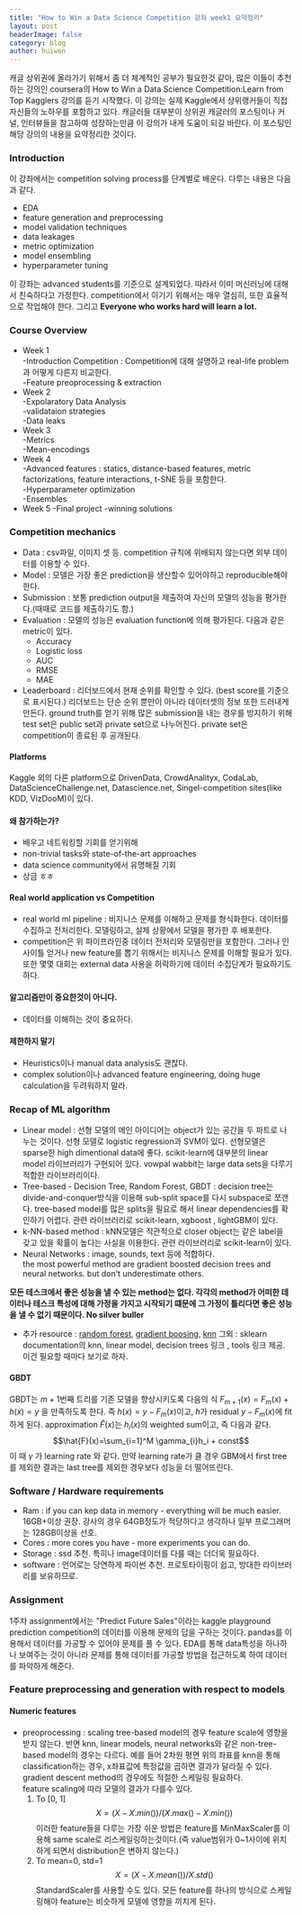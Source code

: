 ```yaml
---
title: "How to Win a Data Science Competition 강좌 week1 요약정리"
layout: post
headerImage: false
category: blog
author: huiwon
---
```

캐글 상위권에 올라가기 위해서 좀 더 체계적인 공부가 필요한것 같아, 많은 이들이 추천하는 강의인 coursera의 How to Win a Data Science Competition:Learn from Top Kagglers 강의를 듣기 시작했다. 이 강의는 실제 Kaggle에서 상위랭커들이 직접 자신들의 노하우를 포함하고 있다. 캐글러들 대부분이 상위권 캐글러의 포스팅이나 커널, 인터뷰들을 참고하여 성장하는만큼 이 강의가 내게 도움이 되길 바란다. 이 포스팅인 해당 강의의 내용을 요약정리한 것이다.  

### Introduction
이 강좌에서는 competition solving process를 단계별로 배운다. 다루는 내용은 다음과 같다.
+ EDA
+ feature generation and preprocessing
+ model validation techniques
+ data leakages
+ metric optimization
+ model ensembling
+ hyperparameter tuning  

이 강좌는 advanced students를 기준으로 설계되었다. 따라서 이미 머신러닝에 대해서 친숙하다고 가정한다. competition에서 이기기 위해서는 매우 열심히, 또한 효율적으로 작업해야 한다. 그리고 **Everyone who works hard will learn a lot.**

### Course Overview
+ Week 1  
-Introduction Competition : Competition에 대해 설명하고 real-life problem과 어떻게 다른지 비교한다.  
-Feature preoprocessing & extraction  
+ Week 2  
-Expolaratory Data Analysis  
-validataion strategies  
-Data leaks  
+ Week 3  
-Metrics  
-Mean-encodings  
+ Week 4  
-Advanced features : statics, distance-based features, metric factorizations, feature interactions, t-SNE 등을 포함한다.  
-Hyperparameter optimization  
-Ensembles  
+ Week 5
-Final project
-winning solutions

### Competition mechanics
+ Data : csv파일, 이미지 셋 등. competition 규칙에 위배되지 않는다면 외부 데이터를 이용할 수 있다.  
+ Model : 모델은 가장 좋은 prediction을 생산할수 있어야하고 reproducible해야한다.
+ Submission : 보통 prediction output을 제출하여 자신의 모델의 성능을 평가한다.(때때로 코드를 제출하기도 함.)  
+ Evaluation : 모델의 성능은 evaluation function에 의해 평가된다. 다음과 같은 metric이 있다.
  + Accuracy
  + Logistic loss
  + AUC
  + RMSE
  + MAE
+ Leaderboard : 리더보드에서 현재 순위를 확인할 수 있다. (best score를 기준으로 표시된다.) 리더보드는 단순 순위 뿐만이 아니라 데이터셋의 정보 또한 드러내게 만든다. ground truth를 얻기 위해 많은 submission을 내는 경우를 방지하기 위해 test set은 public set과 private set으로 나누어진다. private set은 competition이 종료된 후 공개된다.
#### Platforms
Kaggle 외의 다른 platform으로 DrivenData, CrowdAnalityx, CodaLab, DataScienceChallenge.net, Datascience.net, Singel-competition sites(like KDD, VizDooM)이 있다.
#### 왜 참가하는가?
+ 배우고 네트워킹할 기회를 얻기위해
+ non-trivial tasks와 state-of-the-art approaches
+ data science community에서 유명해질 기회
+ 상금 ㅎㅎ
#### Real world application  vs Competition
+ real world ml pipeline : 비지니스 문제를 이해하고 문제를 형식화한다. 데이터를 수집하고 전처리한다. 모델링하고, 실제 상황에서 모델을 평가한 후 배포한다.
+ competition은 위 파이프라인중 데이터 전처리와 모델링만을 포함한다. 그러나 인사이틀 얻거나 new feature를 뽑기 위해서는 비지니스 문제를 이해할 필요가 있다. 또한 몇몇 대회는 external data 사용을 허락하기에 데이터 수집단계가 필요하기도 하다.
#### 알고리즘만이 중요한것이 아니다.
+ 데이터를 이해하는 것이 중요하다.
#### 제한하지 말기
+ Heuristics이나 manual data analysis도 괜찮다.
+ complex solution이나 advanced feature engineering, doing huge calculation을 두려워하지 말라.


### Recap of ML algorithm
+ Linear model : 선형 모델의 메인 아이디어는 object가 있는 공간을 두 파트로 나누는 것이다. 선형 모델로 logistic regression과 SVM이 있다. 선형모델은 sparse한 high dimentional data에 좋다. scikit-learn에 대부분의 linear model 라이브러리가 구현되어 있다. vowpal wabbit는 large data sets을 다루기 적합한 라이브러리이다.  
+ Tree-based - Decision Tree, Random Forest, GBDT : decision tree는 divide-and-conquer방식을 이용해 sub-split space를 다시 subspace로 쪼갠다. tree-based model를 많은 splits을 필요로 해서 linear dependencies를 확인하기 어렵다. 관련 라이브러리로 scikit-learn, xgboost , lightGBM이 있다.
+ k-NN-based method : kNN모델은 직관적으로 closer object는 같은 label을 갖고 있을 확률이 높다는 사실을 이용한다. 관련 라이브러리로 scikit-learn이 있다.
+ Neural Networks : image, sounds, text 등에 적합하다.  
the most powerful method are gradient boosted decision trees and neural networks. but don't underestimate others.  

**모든 테스크에서 좋은 성능을 낼 수 있는 method는 없다. 각각의 method가 어떠한 데이터나 테스크 특성에 대해 가정을 가지고 시작되기 떄문에 그 가정이 틀리다면 좋은 성능을 낼 수 없기 때문이다. No silver buller**  
+ 추가 resource : [random forest](https://www.datasciencecentral.com/profiles/blogs/random-forests-explained-intuitively), [gradient boosing](http://arogozhnikov.github.io/2016/06/24/gradient_boosting_explained.html), [knn](https://www.analyticsvidhya.com/blog/2018/03/introduction-k-neighbours-algorithm-clustering/)
그외 : sklearn documentation의 knn, linear model, decision trees 링크 , tools 링크 제공. 이건 필요할 때마다 보기로 하자.

#### GBDT
GBDT는 $m+1$번째 트리를 기존 모델을 향상시키도록 다음의 식 $F_{m+1}(x)=F_m(x)+h(x)=y$ 을 만족하도록 한다. 즉 $h(x)=y-F_m(x)$이고, $h$가  residual $y-F_m(x)$에 fit하게 된다. approximation $\hat{F}(x)$는 $h_i(x)$의 weighted sum이고, 즉 다음과 같다.$$\hat{F}(x)=\sum_{i=1}^M \gamma_{i}h_i + const$$
이 때 $\gamma$ 가 learning rate 와 같다. 만약 learning rate가 클 경우 GBM에서 first tree를 제외한 결과는 last tree를 제외한 경우보다 성능을 더 떨어뜨린다.

### Software / Hardware requirements
+ Ram : if you can kep data in memory - everything will be much easier. 16GB+이상 권장. 강사의 경우 64GB정도가 적당하다고 생각하나 일부 프로그래머는 128GB이상을 선호.
+ Cores : more cores you have - more experiments you can do.
+ Storage : ssd 추천. 특히나 image데이터를 다룰 때는 더더욱 필요하다.
+ software : 언어로는 당연하게 파이썬 추천. 프로토타이핑이 쉽고, 방대한 라이브러리를 보유하므로.

### Assignment
1주차 assignment에서는 "Predict Future Sales"이라는 kaggle playground prediction competition의 데이터를 이용해 문제의 답을 구하는 것이다. pandas를 이용해서 데이터를 가공할 수 있어야 문제를 풀 수 있다. EDA를 통해 data특성을 하나하나 보여주는 것이 아니라 문제를 통해 데이터를 가공할 방법을 접근하도록 하여 데이터를 파악하게 해준다.

### Feature preprocessing and generation with respect to models
#### Numeric features
+ preoprocessing : scaling
tree-based model의 경우 feature scale에 영향을 받지 않는다. 반면 knn, linear models, neural networks와 같은 non-tree-based model의 경우는 다르다. 예를 들어 2차원 평면 위의 좌표를 knn을 통해 classification하는 경우, x좌표값에 특정값을 곱하면 결과가 달라질 수 있다. gradient descent method의 경우에도 적절한 스케일링 필요하다.  
feature scaling에 따라 모델의 결과가 다를수 있다.
  1. To [0, 1]
  $$ X=(X-X.min())/(X.max()-X.min()) $$
  이러한 feature들을 다루는 가장 쉬운 방법은 feature를 MinMaxScaler를 이용해 same scale로 리스케일링하는것이다.(즉 value범위가 0~1사이에 위치하게 되면서 distribution은 변하지 않는다.)
  2. To mean=0, std=1
  $$ X = (X-X.mean())/X.std() $$
  StandardScaler를 사용할 수도 있다.
모든 feature를 하나의 방식으로 스케일링해야 feature는 비슷하게 모델에 영향을 끼치게 된다.
